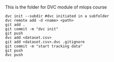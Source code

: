 This is the folder for DVC module of mlops course


```
dvc init --subdir #dvc initiated in a subfolder
dvc remote add -d <name> <path> 
git add .
git commit -m "dvc init" 
git push
dvc add <dataset.csv>
git add <dataset.csv>.dvc .gitignore
git commit -m "start tracking data"
git push
dvc push
```
